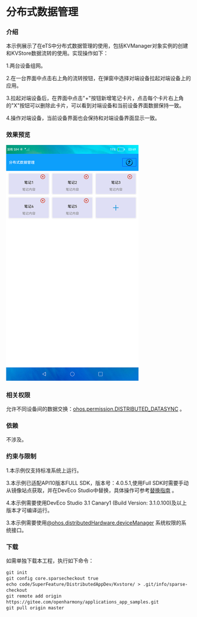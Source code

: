 # 分布式数据管理

### 介绍

本示例展示了在eTS中分布式数据管理的使用，包括KVManager对象实例的创建和KVStore数据流转的使用。实现操作如下：

1.两台设备组网。

2.在一台界面中点击右上角的流转按钮，在弹窗中选择对端设备拉起对端设备上的应用。

3.拉起对端设备后，在界面中点击"+"按钮新增笔记卡片，点击每个卡片右上角的"X"按钮可以删除此卡片，可以看到对端设备和当前设备界面数据保持一致。

4.操作对端设备，当前设备界面也会保持和对端设备界面显示一致。

### 效果预览

![main](screenshots/devices/main.png)

### 相关权限

允许不同设备间的数据交换：[ohos.permission.DISTRIBUTED_DATASYNC](https://gitee.com/openharmony/docs/blob/master/zh-cn/application-dev/security/permission-list.md) 。

### 依赖

不涉及。

### 约束与限制

1.本示例仅支持标准系统上运行。

3.本示例已适配API10版本FULL SDK，版本号：4.0.5.1,使用Full SDK时需要手动从镜像站点获取，并在DevEco Studio中替换，具体操作可参考[替换指南](https://gitee.com/openharmony/docs/blob/master/zh-cn/application-dev/quick-start/full-sdk-switch-guide.md) 。

4.本示例需要使用DevEco Studio 3.1 Canary1 (Build Version: 3.1.0.100)及以上版本才可编译运行。

3.本示例需要使用[@ohos.distributedHardware.deviceManager](https://gitee.com/openharmony/docs/blob/master/zh-cn/application-dev/reference/apis/js-apis-device-manager.md) 系统权限的系统接口。

### 下载

如需单独下载本工程，执行如下命令：
```
git init
git config core.sparsecheckout true
echo code/SuperFeature/DistributedAppDev/Kvstore/ > .git/info/sparse-checkout
git remote add origin https://gitee.com/openharmony/applications_app_samples.git
git pull origin master
```